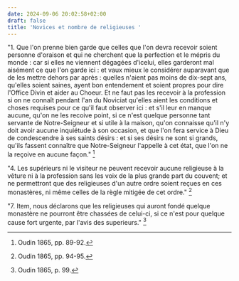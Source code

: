 ```yaml
---
date: 2024-09-06 20:02:58+02:00
draft: false
title: 'Novices et nombre de religieuses '
---
```





"1. Que l'on prenne bien garde que celles que l'on devra recevoir soient personne d'oraison et qui ne cherchent que la perfection et le mépris du monde : car si elles ne viennent dégagées d'icelui, elles garderont mal aisément ce que l'on garde ici : et vaux mieux le considérer auparavant que de les mettre dehors par après : quelles n'aient pas moins de dix-sept ans, qu'elles soient saines, ayent bon entendement et soient propres pour dire l'Office Divin et aider au Choeur. Et ne faut pas les recevoir à la profession si on ne connaît pendant l'an du Noviciat qu'elles aient les conditions et choses requises pour ce qu'il faut observer ici : et s'il leur en manque aucune, qu'on ne les recoive point, si ce n'est quelque personne tant servante de Notre-Seigneur et si utile à la maison, qu'on connaisse qu'il n'y doit avoir aucune inquiétude à son occasion, et que l'on fera service à Dieu de condescendre à ses saints désirs : et si ses désirs ne sont si grands, qu'ils fassent connaître que Notre-Seigneur l'appelle à cet état, que l'on ne la reçoive en aucune façon." [^1]

[^1]: Oudin 1865, pp. 89-92.

"4. Les supérieurs ni le visiteur ne peuvent recevoir aucune religieuse à la vêture ni à la profession sans les voix de la plus grande part du couvent; et ne permettront que des religieuses d'un autre ordre soient reçues en ces monastères, ni même celles de la règle mitigée de cet ordre." [^2]

[^2]: Oudin 1865, pp. 94-95.

"7. Item, nous déclarons que les religieuses qui auront fondé quelque monastère ne pourront être chassées de celui-ci, si ce n'est pour quelque cause fort urgente, par l'avis des superieurs." [^3]

[^3]: Oudin 1865, p. 99.

